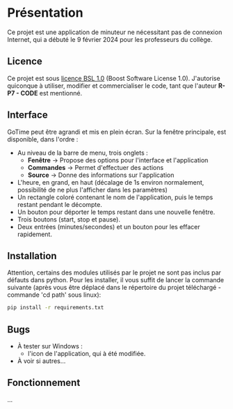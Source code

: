# Présentation
Ce projet est une application de minuteur ne nécessitant pas de connexion Internet, qui a débuté le 9 février 2024 pour les professeurs du collège.

## Licence
Ce projet est sous [licence BSL 1.0](https://choosealicense.com/licenses/bsl-1.0/) (Boost Software License 1.0).
J'autorise quiconque à utiliser, modifier et commercialiser le code, tant que l'auteur **R-P7 - CODE** est mentionné.

## Interface
GoTime peut être agrandi et mis en plein écran. Sur la fenêtre principale, est disponible, dans l'ordre :
- Au niveau de la barre de menu, trois onglets :
  - **Fenêtre** -> Propose des options pour l'interface et l'application
  - **Commandes** -> Permet d'effectuer des actions
  - **Source** -> Donne des informations sur l'application
- L'heure, en grand, en haut (décalage de 1s environ normalement, possibilité de ne plus l'afficher dans les paramètres)
- Un rectangle coloré contenant le nom de l'application, puis le temps restant pendant le décompte.
- Un bouton pour déporter le temps restant dans une nouvelle fenêtre.
- Trois boutons (start, stop et pause).
- Deux entrées (minutes/secondes) et un bouton pour les effacer rapidement.

## Installation
Attention, certains des modules utilisés par le projet ne sont pas inclus par défauts dans python. Pour les installer, il vous suffit de
lancer la commande suivante (après vous être déplacé dans le répertoire du projet téléchargé - commande 'cd path' sous linux):
```bat
pip install -r requirements.txt
```

## Bugs
- À tester sur Windows :
  - l'icon de l'application, qui à été modifiée.
- À voir si autres...

## Fonctionnement
...